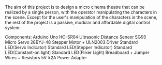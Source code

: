 The aim of this project is to design a micro cinema theatre that can be realized by a single person, with the operator manipulating the characters in the scene.
Except for the user's manipulation of the characters in the scene, the rest of the project is a passive, modular and affordable digital control system.

Components:
Arduino Uno
HC-SR04 Ultrasonic Distance Seneor
SG90 Micro Servo
28BYJ-48 Stepper Motor + ULN2003 Driver
Standard LED(Servo Indicator)
Standard LED(Stepper Indicator)
Standard LED(Constant-on light)
Standard LED(Fliker Light)
Breadboard + Jumper Wires + Resistors
5V ≥2A Power Adapter
